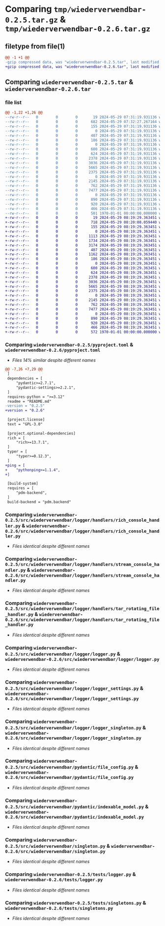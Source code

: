 # Comparing `tmp/wiederverwendbar-0.2.5.tar.gz` & `tmp/wiederverwendbar-0.2.6.tar.gz`

## filetype from file(1)

```diff
@@ -1 +1 @@
-gzip compressed data, was "wiederverwendbar-0.2.5.tar", last modified: Wed May 29 07:32:27 2024, max compression
+gzip compressed data, was "wiederverwendbar-0.2.6.tar", last modified: Wed May 29 08:20:08 2024, max compression
```

## Comparing `wiederverwendbar-0.2.5.tar` & `wiederverwendbar-0.2.6.tar`

### file list

```diff
@@ -1,22 +1,26 @@
--rw-r--r--   0        0        0       19 2024-05-29 07:31:19.931136 wiederverwendbar-0.2.5/README.md
--rw-r--r--   0        0        0      682 2024-05-29 07:32:27.267164 wiederverwendbar-0.2.5/pyproject.toml
--rw-r--r--   0        0        0      155 2024-05-29 07:31:19.931136 wiederverwendbar-0.2.5/src/wiederverwendbar/__init__.py
--rw-r--r--   0        0        0        0 2024-05-29 07:31:19.931136 wiederverwendbar-0.2.5/src/wiederverwendbar/functions/__init__.py
--rw-r--r--   0        0        0      407 2024-05-29 07:31:19.931136 wiederverwendbar-0.2.5/src/wiederverwendbar/functions/find_class_method.py
--rw-r--r--   0        0        0      186 2024-05-29 07:31:19.931136 wiederverwendbar-0.2.5/src/wiederverwendbar/logger/__init__.py
--rw-r--r--   0        0        0        0 2024-05-29 07:31:19.931136 wiederverwendbar-0.2.5/src/wiederverwendbar/logger/handlers/__init__.py
--rw-r--r--   0        0        0      600 2024-05-29 07:31:19.931136 wiederverwendbar-0.2.5/src/wiederverwendbar/logger/handlers/rich_console_handler.py
--rw-r--r--   0        0        0      624 2024-05-29 07:31:19.931136 wiederverwendbar-0.2.5/src/wiederverwendbar/logger/handlers/stream_console_handler.py
--rw-r--r--   0        0        0     2378 2024-05-29 07:31:19.931136 wiederverwendbar-0.2.5/src/wiederverwendbar/logger/handlers/tar_rotating_file_handler.py
--rw-r--r--   0        0        0     3036 2024-05-29 07:31:19.931136 wiederverwendbar-0.2.5/src/wiederverwendbar/logger/logger.py
--rw-r--r--   0        0        0     5665 2024-05-29 07:31:19.931136 wiederverwendbar-0.2.5/src/wiederverwendbar/logger/logger_settings.py
--rw-r--r--   0        0        0     2375 2024-05-29 07:31:19.931136 wiederverwendbar-0.2.5/src/wiederverwendbar/logger/logger_singleton.py
--rw-r--r--   0        0        0        0 2024-05-29 07:31:19.931136 wiederverwendbar-0.2.5/src/wiederverwendbar/pydantic/__init__.py
--rw-r--r--   0        0        0     2145 2024-05-29 07:31:19.931136 wiederverwendbar-0.2.5/src/wiederverwendbar/pydantic/file_config.py
--rw-r--r--   0        0        0      762 2024-05-29 07:31:19.931136 wiederverwendbar-0.2.5/src/wiederverwendbar/pydantic/indexable_model.py
--rw-r--r--   0        0        0     7477 2024-05-29 07:31:19.931136 wiederverwendbar-0.2.5/src/wiederverwendbar/singleton.py
--rw-r--r--   0        0        0        0 2024-05-29 07:31:19.931136 wiederverwendbar-0.2.5/tests/__init__.py
--rw-r--r--   0        0        0      890 2024-05-29 07:31:19.931136 wiederverwendbar-0.2.5/tests/logger.py
--rw-r--r--   0        0        0      920 2024-05-29 07:31:19.931136 wiederverwendbar-0.2.5/tests/singletons.py
--rw-r--r--   0        0        0      466 2024-05-29 07:31:19.931136 wiederverwendbar-0.2.5/tests/test.py
--rw-r--r--   0        0        0      501 1970-01-01 00:00:00.000000 wiederverwendbar-0.2.5/PKG-INFO
+-rw-r--r--   0        0        0       19 2024-05-29 08:19:29.363451 wiederverwendbar-0.2.6/README.md
+-rw-r--r--   0        0        0      718 2024-05-29 08:20:08.059440 wiederverwendbar-0.2.6/pyproject.toml
+-rw-r--r--   0        0        0      155 2024-05-29 08:19:29.363451 wiederverwendbar-0.2.6/src/wiederverwendbar/__init__.py
+-rw-r--r--   0        0        0        0 2024-05-29 08:19:29.363451 wiederverwendbar-0.2.6/src/wiederverwendbar/functions/__init__.py
+-rw-r--r--   0        0        0     1113 2024-05-29 08:19:29.363451 wiederverwendbar-0.2.6/src/wiederverwendbar/functions/admin.py
+-rw-r--r--   0        0        0     1734 2024-05-29 08:19:29.363451 wiederverwendbar-0.2.6/src/wiederverwendbar/functions/eval_file.py
+-rw-r--r--   0        0        0     3174 2024-05-29 08:19:29.363451 wiederverwendbar-0.2.6/src/wiederverwendbar/functions/eval_value.py
+-rw-r--r--   0        0        0      407 2024-05-29 08:19:29.363451 wiederverwendbar-0.2.6/src/wiederverwendbar/functions/find_class_method.py
+-rw-r--r--   0        0        0     1162 2024-05-29 08:19:29.363451 wiederverwendbar-0.2.6/src/wiederverwendbar/functions/wait_ping.py
+-rw-r--r--   0        0        0      186 2024-05-29 08:19:29.363451 wiederverwendbar-0.2.6/src/wiederverwendbar/logger/__init__.py
+-rw-r--r--   0        0        0        0 2024-05-29 08:19:29.363451 wiederverwendbar-0.2.6/src/wiederverwendbar/logger/handlers/__init__.py
+-rw-r--r--   0        0        0      600 2024-05-29 08:19:29.363451 wiederverwendbar-0.2.6/src/wiederverwendbar/logger/handlers/rich_console_handler.py
+-rw-r--r--   0        0        0      624 2024-05-29 08:19:29.363451 wiederverwendbar-0.2.6/src/wiederverwendbar/logger/handlers/stream_console_handler.py
+-rw-r--r--   0        0        0     2378 2024-05-29 08:19:29.363451 wiederverwendbar-0.2.6/src/wiederverwendbar/logger/handlers/tar_rotating_file_handler.py
+-rw-r--r--   0        0        0     3036 2024-05-29 08:19:29.363451 wiederverwendbar-0.2.6/src/wiederverwendbar/logger/logger.py
+-rw-r--r--   0        0        0     5665 2024-05-29 08:19:29.363451 wiederverwendbar-0.2.6/src/wiederverwendbar/logger/logger_settings.py
+-rw-r--r--   0        0        0     2375 2024-05-29 08:19:29.363451 wiederverwendbar-0.2.6/src/wiederverwendbar/logger/logger_singleton.py
+-rw-r--r--   0        0        0        0 2024-05-29 08:19:29.363451 wiederverwendbar-0.2.6/src/wiederverwendbar/pydantic/__init__.py
+-rw-r--r--   0        0        0     2145 2024-05-29 08:19:29.363451 wiederverwendbar-0.2.6/src/wiederverwendbar/pydantic/file_config.py
+-rw-r--r--   0        0        0      762 2024-05-29 08:19:29.363451 wiederverwendbar-0.2.6/src/wiederverwendbar/pydantic/indexable_model.py
+-rw-r--r--   0        0        0     7477 2024-05-29 08:19:29.363451 wiederverwendbar-0.2.6/src/wiederverwendbar/singleton.py
+-rw-r--r--   0        0        0        0 2024-05-29 08:19:29.363451 wiederverwendbar-0.2.6/tests/__init__.py
+-rw-r--r--   0        0        0      890 2024-05-29 08:19:29.363451 wiederverwendbar-0.2.6/tests/logger.py
+-rw-r--r--   0        0        0      920 2024-05-29 08:19:29.363451 wiederverwendbar-0.2.6/tests/singletons.py
+-rw-r--r--   0        0        0      466 2024-05-29 08:19:29.363451 wiederverwendbar-0.2.6/tests/test.py
+-rw-r--r--   0        0        0      572 1970-01-01 00:00:00.000000 wiederverwendbar-0.2.6/PKG-INFO
```

### Comparing `wiederverwendbar-0.2.5/pyproject.toml` & `wiederverwendbar-0.2.6/pyproject.toml`

 * *Files 14% similar despite different names*

```diff
@@ -7,26 +7,29 @@
 ]
 dependencies = [
     "pydantic>=2.7.1",
     "pydantic-settings>=2.2.1",
 ]
 requires-python = ">=3.12"
 readme = "README.md"
-version = "0.2.5"
+version = "0.2.6"
 
 [project.license]
 text = "GPL-3.0"
 
 [project.optional-dependencies]
 rich = [
     "rich>=13.7.1",
 ]
 typer = [
     "typer>=0.12.3",
 ]
+ping = [
+    "pythonping>=1.1.4",
+]
 
 [build-system]
 requires = [
     "pdm-backend",
 ]
 build-backend = "pdm.backend"
```

### Comparing `wiederverwendbar-0.2.5/src/wiederverwendbar/logger/handlers/rich_console_handler.py` & `wiederverwendbar-0.2.6/src/wiederverwendbar/logger/handlers/rich_console_handler.py`

 * *Files identical despite different names*

### Comparing `wiederverwendbar-0.2.5/src/wiederverwendbar/logger/handlers/stream_console_handler.py` & `wiederverwendbar-0.2.6/src/wiederverwendbar/logger/handlers/stream_console_handler.py`

 * *Files identical despite different names*

### Comparing `wiederverwendbar-0.2.5/src/wiederverwendbar/logger/handlers/tar_rotating_file_handler.py` & `wiederverwendbar-0.2.6/src/wiederverwendbar/logger/handlers/tar_rotating_file_handler.py`

 * *Files identical despite different names*

### Comparing `wiederverwendbar-0.2.5/src/wiederverwendbar/logger/logger.py` & `wiederverwendbar-0.2.6/src/wiederverwendbar/logger/logger.py`

 * *Files identical despite different names*

### Comparing `wiederverwendbar-0.2.5/src/wiederverwendbar/logger/logger_settings.py` & `wiederverwendbar-0.2.6/src/wiederverwendbar/logger/logger_settings.py`

 * *Files identical despite different names*

### Comparing `wiederverwendbar-0.2.5/src/wiederverwendbar/logger/logger_singleton.py` & `wiederverwendbar-0.2.6/src/wiederverwendbar/logger/logger_singleton.py`

 * *Files identical despite different names*

### Comparing `wiederverwendbar-0.2.5/src/wiederverwendbar/pydantic/file_config.py` & `wiederverwendbar-0.2.6/src/wiederverwendbar/pydantic/file_config.py`

 * *Files identical despite different names*

### Comparing `wiederverwendbar-0.2.5/src/wiederverwendbar/pydantic/indexable_model.py` & `wiederverwendbar-0.2.6/src/wiederverwendbar/pydantic/indexable_model.py`

 * *Files identical despite different names*

### Comparing `wiederverwendbar-0.2.5/src/wiederverwendbar/singleton.py` & `wiederverwendbar-0.2.6/src/wiederverwendbar/singleton.py`

 * *Files identical despite different names*

### Comparing `wiederverwendbar-0.2.5/tests/logger.py` & `wiederverwendbar-0.2.6/tests/logger.py`

 * *Files identical despite different names*

### Comparing `wiederverwendbar-0.2.5/tests/singletons.py` & `wiederverwendbar-0.2.6/tests/singletons.py`

 * *Files identical despite different names*

